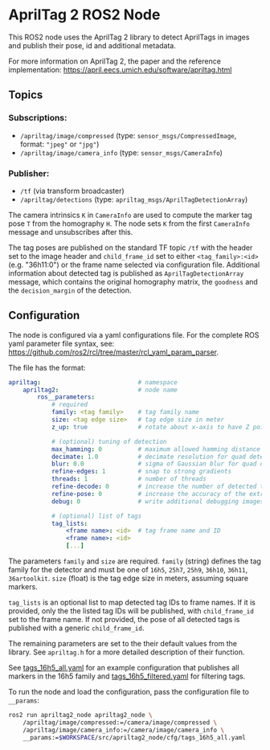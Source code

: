 # AprilTag 2 ROS2 Node

This ROS2 node uses the AprilTag 2 library to detect AprilTags in images and publish their pose, id and additional metadata.

For more information on AprilTag 2, the paper and the reference implementation: https://april.eecs.umich.edu/software/apriltag.html

## Topics

### Subscriptions:
- `/apriltag/image/compressed` (type: `sensor_msgs/CompressedImage`, format: `"jpeg"` or `"jpg"`)
- `/apriltag/image/camera_info` (type: `sensor_msgs/CameraInfo`)

### Publisher:
- `/tf` (via transform broadcaster)
- `/apriltag/detections` (type: `apriltag_msgs/AprilTagDetectionArray`)

The camera intrinsics `K` in `CameraInfo` are used to compute the marker tag pose `T` from the homography `H`. The node sets `K` from the first `CameraInfo` message and unsubscribes after this.

The tag poses are published on the standard TF topic `/tf` with the header set to the image header and `child_frame_id` set to either `<tag_family>:<id>` (e.g. "36h11:0") or the frame name selected via configuration file. Additional information about detected tag is published as `AprilTagDetectionArray` message, which contains the original homography  matrix, the `goodness` and the `decision_margin` of the detection.

## Configuration

The node is configured via a yaml configurations file. For the complete ROS yaml parameter file syntax, see: https://github.com/ros2/rcl/tree/master/rcl_yaml_param_parser.

The file has the format:
```YAML
apriltag:                           # namespace
    apriltag2:                      # node name
        ros__parameters:
            # required
            family: <tag family>    # tag family name
            size: <tag edge size>   # tag edge size in meter
            z_up: true              # rotate about x-axis to have Z pointing upwards

            # (optional) tuning of detection
            max_hamming: 0          # maximum allowed hamming distance (corrected bits)
            decimate: 1.0           # decimate resolution for quad detection
            blur: 0.0               # sigma of Gaussian blur for quad detection
            refine-edges: 1         # snap to strong gradients
            threads: 1              # number of threads
            refine-decode: 0        # increase the number of detected tags
            refine-pose: 0          # increase the accuracy of the extracted pose
            debug: 0                # write additional debugging images to current working directory

            # (optional) list of tags
            tag_lists:
                <frame name>: <id>  # tag frame name and ID
                <frame name>: <id>
                [...]
```

The parameters `family` and `size` are required. `family` (string) defines the tag family for the detector and must be one of `16h5`, `25h7`, `25h9`, `36h10`, `36h11`, `36artoolkit`. `size` (float) is the tag edge size in meters, assuming square markers.

`tag_lists` is an optional list to map detected tag IDs to frame names. If it is provided, only the the listed tag IDs will be published, with `child_frame_id` set to the frame name. If not provided, the pose of all detected tags is published with a generic `child_frame_id`.

The remaining parameters are set to the their default values from the library. See `apriltag.h` for a more detailed description of their function.

See [tags_16h5_all.yaml](cfg/tags_16h5_all.yaml) for an example configuration that publishes all markers in the 16h5 family and [tags_16h5_filtered.yaml](cfg/tags_16h5_filtered.yaml) for filtering tags.

To run the node and load the configuration, pass the configuration file to `__params`:
```bash
ros2 run apriltag2_node apriltag2_node \
    /apriltag/image/compressed:=/camera/image/compressed \
    /apriltag/image/camera_info:=/camera/image/camera_info \
    __params:=$WORKSPACE/src/apriltag2_node/cfg/tags_16h5_all.yaml
```